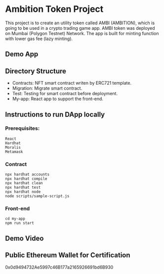 # Ambition Token Project

This project is to create an utility token called AMBI (AMBITION), which is going to be used in a crypto trading game app. 
AMBI token was deployed on Mumbai (Polygon Testnet) Network. 
The app is built for minting function with lower gas fee (lazy minting).

## Demo App




## Directory Structure
* Contracts: NFT smart contract writen by ERC721 template.
* Migration: Migrate smart contract.
* Test: Testing for smart contract before deployment.
* My-app: React app to support the front-end.


## Instructions to run DApp locally
### Prerequisites:

```shell
React
Hardhat
Moralis
Metamask
```
###  Contract
```shell
npx hardhat accounts
npx hardhat compile
npx hardhat clean
npx hardhat test
npx hardhat node
node scripts/sample-script.js
```

### Front-end
```shell
cd my-app
npm run start
```


## Demo Video


## Public Ethereum Wallet for Certification
0x0d9494732Ae5997c46B177a2165926691bd6B930
